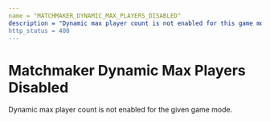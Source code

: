 ```yaml
---
name = "MATCHMAKER_DYNAMIC_MAX_PLAYERS_DISABLED"
description = "Dynamic max player count is not enabled for this game mode: {game_mode}"
http_status = 400
---
```


# Matchmaker Dynamic Max Players Disabled

Dynamic max player count is not enabled for the given game mode.
